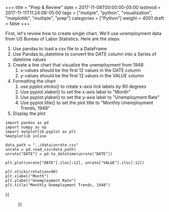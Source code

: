 +++
title = "Prep & Review"
date = 2017-11-08T00:00:00-05:00
lastmod = 2017-11-11T11:24:08-05:00
tags = ["mutiple", "python", "visualization", "matplotlib", "multiple", "prep"]
categories = ["Python"]
weight = 4001
draft = false
+++

First, let's review how to create single chart. We'll use unemployment data from US Bureau of Labor Statistics. Here are the steps

1.  Use pandas to load a csv file to a DataFrame
2.  Use Pandas.to\_datetime to convert the DATE column into a Series of datetime values
3.  Create a line chart that visualize the unemployment from 1948:
    1.  x-values should be the first 12 values in the DATE column
    2.  y-values should be the first 12 values in the VALUE column
4.  Formatting the chart
    1.  use pyplot.xticks() to rotate x-axis tick labels by 90 degrees
    2.  Use pyplot.xlabel() to set the x-axis label to "Month"
    3.  Use pyplot.ylabel() to set the y-axis label to "Unemployment Rate"
    4.  Use pyplot.title() to set the plot title to "Monthly Unemployment Trends, 1948"
5.  Display the plot

```ipython
import pandas as pd
import numpy as np
import matplotlib.pyplot as plt
%matplotlib inline

data_path = "../data/unrate.csv"
unrate = pd.read_csv(data_path)
unrate["DATE"] = pd.to_datetime(unrate["DATE"])

plt.plot(unrate["DATE"].iloc[:12], unrate["VALUE"].iloc[:12])

plt.xticks(rotation=90)
plt.xlabel("Month")
plt.ylabel("Unemployment Rate")
plt.title("Monthly Unemployment Trends, 1948")
```

{{<figure src="/pyplot/unrate-single.png">}}
